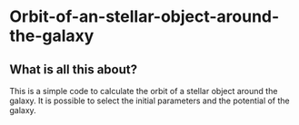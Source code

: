 # Orbit-of-an-stellar-object-around-the-galaxy

## What is all this about?

This is a simple code to calculate the orbit of a stellar object around the galaxy. It is possible to select the initial parameters and the potential of the galaxy.
